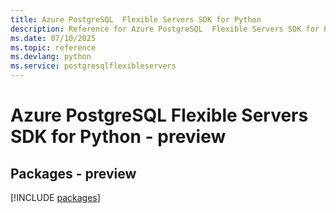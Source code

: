 ```yaml
---
title: Azure PostgreSQL  Flexible Servers SDK for Python
description: Reference for Azure PostgreSQL  Flexible Servers SDK for Python
ms.date: 07/10/2025
ms.topic: reference
ms.devlang: python
ms.service: postgresqlflexibleservers
---
```

# Azure PostgreSQL  Flexible Servers SDK for Python - preview
## Packages - preview
[!INCLUDE [packages](postgresql--flexible-servers-index.md)]